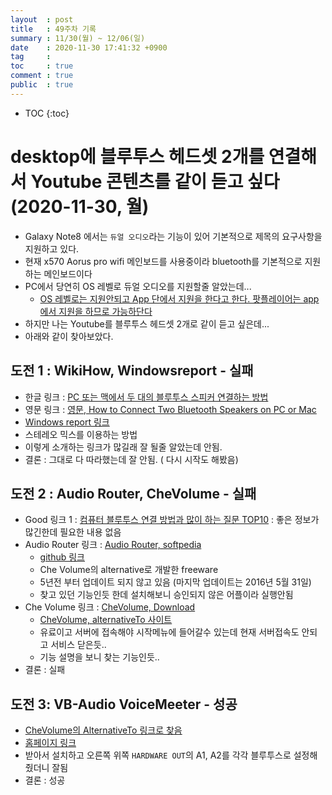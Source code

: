 ```yaml
---
layout  : post
title   : 49주차 기록 
summary : 11/30(월) ~ 12/06(일)
date    : 2020-11-30 17:41:32 +0900
tag     : 
toc     : true
comment : true
public  : true
---
```

* TOC
{:toc}

# desktop에 블루투스 헤드셋 2개를 연결해서 Youtube 콘텐츠를 같이 듣고 싶다 (2020-11-30, 월)

* Galaxy Note8 에서는 `듀얼 오디오`라는 기능이 있어 기본적으로 제목의 요구사항을 지원하고 있다.
* 현재 x570 Aorus pro wifi 메인보드를 사용중이라 bluetooth를 기본적으로 지원하는 메인보드이다
* PC에서 당연히 OS 레벨로 듀얼 오디오를 지원할줄 알았는데...
  * [OS 레벨로는 지원안되고 App 단에서 지원을 한다고 한다. 팟플레이어는 app에서 지원을 하므로 가능하단다](https://r1.community.samsung.com/t5/pc/노트북-블루투스-이어폰-동시-두-개-연결-듀얼오디오/td-p/5810506)
* 하지만 나는 Youtube를 블루투스 헤드셋 2개로 같이 듣고 싶은데...
* 아래와 같이 찾아보았다.

## 도전 1 : WikiHow, Windowsreport - 실패

* 한글 링크 :  [PC 또는 맥에서 두 대의 블루투스 스피커 연결하는 방법](https://ko.wikihow.com/PC-또는-맥에서-두-대의-블루투스-스피커-연결하는-방법) 
* 영문 링크 : [영문, How to Connect Two Bluetooth Speakers on PC or Mac](https://www.wikihow.com/Connect-Two-Bluetooth-Speakers-on-PC-or-Mac)
* [Windows report 링크](https://windowsreport.com/play-sound-2-devices-windows-10/)
* 스테레오 믹스를 이용하는 방법
* 이렇게 소개하는 링크가 많길래 잘 될줄 알았는데 안됨.
* 결론 : 그대로 다 따라했는데 잘 안됨. ( 다시 시작도 해봤음)

## 도전 2 : Audio Router, CheVolume - 실패 

* Good 링크 1 : [컴퓨터 블루투스 연결 방법과 많이 하는 질문 TOP10](https://m.blog.naver.com/sectoyd/221874713485) : 좋은 정보가 많긴한데 필요한 내용 없음
* Audio Router 링크 : [Audio Router, softpedia](https://www.softpedia.com/get/Multimedia/Audio/Other-AUDIO-Tools/Audio-Router.shtml)
  * [github 링크](https://github.com/audiorouterdev/audio-router)
  * Che Volume의 alternative로 개발한 freeware
  * 5년전 부터 업데이트 되지 않고 있음 (마지막 업데이트는 2016년 5월 31일)
  * 찾고 있던 기능인듯 한데 설치해보니 승인되지 않은 어플이라 실행안됨
* Che Volume 링크 : [CheVolume, Download](https://download.cnet.com/CheVolume/3000-2141_4-76174426.html)
  * [CheVolume, alternativeTo 사이트](https://alternativeto.net/software/chevolume/about/)
  * 유료이고 서버에 접속해야 시작메뉴에 들어갈수 있는데 현재 서버접속도 안되고 서비스 닫은듯..
  * 기능 설명을 보니 찾는 기능인듯..
* 결론 : 실패

## 도전 3: VB-Audio VoiceMeeter - 성공

* [CheVolume의 AlternativeTo 링크로 찾음](https://alternativeto.net/software/voicemeeter/about/)
* [홈페이지 링크](https://vb-audio.com/Voicemeeter/index.htm)
* 받아서 설치하고 오른쪽 위쪽 `HARDWARE OUT`의 A1, A2를 각각 블루투스로 설정해줬더니 잘됨
* 결론 : 성공

